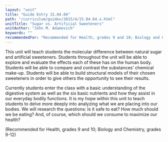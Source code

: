 ```yaml
---
layout: "unit"
title: "Guide Entry 15.04.04"
path: "/curriculum/guides/2015/4/15.04.04.x.html"
unitTitle: "Sugar vs. Artificial Sweeteners"
unitAuthor: "John M. Adamovich"
keywords: ""
recommendedFor: "Recommended for Health, grades 9 and 10; Biology and Chemistry, grades 9-12"
---
```

<main>
 <p>
  This unit will teach students the molecular difference between natural sugar and artificial sweeteners. Students throughout the unit will be able to explore and evaluate the effects each of these has on the human body. Students will be able to compare and contrast the substances’ chemical make-up. Students will be able to build structural models of their chosen sweeteners in order to give others the opportunity to see their results.
 </p>
 <p>
  Currently students enter the class with a basic understanding of the digestive system as well as the six basic nutrients and how they assist in our everyday bodily functions. It is my hope within this unit to teach students to delve more deeply into analyzing what we are placing into our bodies. We will research the questions: Is it safe to eat? How much should we be eating? And, of course, which should we consume to maximize our health?
 </p>
 <p>
  (Recommended for Health, grades 9 and 10; Biology and Chemistry, grades 9-12)
 </p>
</main>